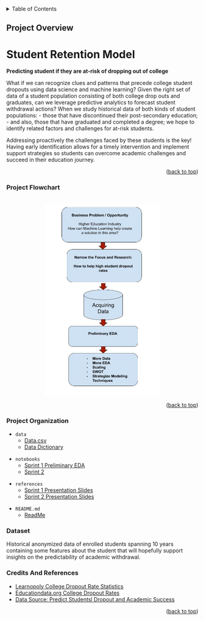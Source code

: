 <a name="readme-top"></a>

<details>
  <summary>Table of Contents</summary>
  <ol>
    <li><a href="#project-overview">Project Overview</a></li>
    <li><a href="#project-flowchart">Project Flowchart</a></li>
    <li><a href="#project-organization">Project Organization</a></li>
    <li><a href="#dataset">Dataset</a></li>
    <li><a href="#credits-and-references">Credits And References</a></li>

  </ol>
</details>

<!-- Project Overview -->
## Project Overview

Student Retention Model
=========================

**Predicting student if they are at-risk of dropping out of college**

What if we can recognize clues and patterns that precede college student dropouts using data science and machine learning?
Given the right set of data of a student population consisting of both college drop outs and graduates, can we leverage predictive analytics to forecast student withdrawal actions?
When we study historical data of both kinds of student populations: - those that have discontinued their post-secondary education; - and also, those that have graduated and completed a degree; we hope to identify related factors and challenges for at-risk students.   

Addressing proactively the challenges faced by these students is the key!
Having early identification allows for a timely intervention and implement support strategies so students can overcome academic challenges and succeed in their education journey.

<p align="right">(<a href="#readme-top">back to top</a>)</p>

<!-- ### Walkthrough Demo -->

### Project Flowchart
<br />
<div align="center">
  <a>
    <img src="images/CapstoneSprint1_ Project Work Flow.jpg" width="300" height="500">
    </a>
</div>

<p align="right">(<a href="#readme-top">back to top</a>)</p>


### Project Organization
<a name="data"></a>
* `data` 
    - [Data.csv](https://drive.google.com/file/d/1g-bVWHObcPFhSpUs4lNxAriqcH9iOHoS/view?usp=drive_link)
    - [Data Dictionary](data/Data_Dictionary.xlsx)
<!-- 
* `model`
    - joblib dump of final model / model object -->

* `notebooks`
    - [Sprint 1 Preliminary EDA](notebooks/Sprint1PreliminaryEDA.ipynb)
    - [Sprint 2](notebooks/CapstoneSprint2.ipynb)
<!-- 
* `reports`
    - contains final report which summarises the project -->

* `references`
    - [Sprint 1 Presentation Slides](slides/CapstoneSprint1StudentRetentionModel.pptx)
    - [Sprint 2 Presentation Slides](slides/CapstoneSprint2StudentRetentionModel.pptx)
<!-- 
* `src`
    - Contains the project source code (refactored from the notebooks)

* `.gitignore`
    - Part of Git, includes files and folders to be ignored by Git version control

* `capstine_env.yml`
    - Conda environment specification

* `Makefile`
    - Automation script for the project
-->
* `README.md`
    - [ReadMe](README.md)
<!-- 
* `LICENSE`
    - Project license -->

### Dataset

Historical anonymized data of enrolled students spanning 10 years containing some features about the student that will hopefully support insights on the predictability of academic withdrawal.


### Credits And References

* [Learnopoly College Dropout Rate Statistics](https://learnopoly.com/college-dropout-rate/)
* [Educationdata.org College Dropout Rates](https://educationdata.org/college-dropout-rates)
* [Data Source: Predict Studentsl Dropout and Academic Success](https://archive.ics.uci.edu/dataset/697/predict+students+dropout+and+academic+success)

<p align="right">(<a href="#readme-top">back to top</a>)</p>

